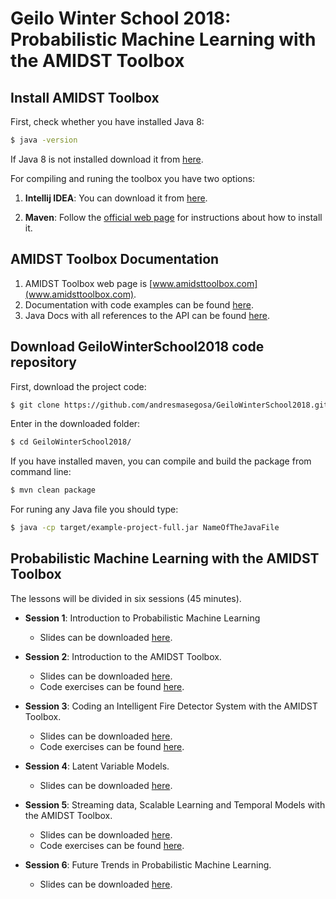 # Geilo Winter School 2018: Probabilistic Machine Learning with the AMIDST Toolbox

## Install AMIDST Toolbox

First, check whether you have installed Java 8:
```bash
$ java -version
```
If Java 8 is not installed download it from [here](http://www.oracle.com/technetwork/java/javase/downloads/index.html).

For compiling and runing the toolbox you have two options:

1. **Intellij IDEA**: You can download it from [here](https://www.jetbrains.com/idea/). 

2. **Maven**: Follow the [official web page](https://maven.apache.org/install.html) for instructions about how to install it. 


## AMIDST Toolbox Documentation

1. AMIDST Toolbox web page is [www.amidsttoolbox.com](www.amidsttoolbox.com).
2. Documentation with code examples can be found [here](http://www.amidsttoolbox.com/documentation/).
3. Java Docs with all references to the API can be found [here](http://javadoc.amidsttoolbox.com/0.6.3/).


## Download GeiloWinterSchool2018 code repository

First, download the project code:

```bash
$ git clone https://github.com/andresmasegosa/GeiloWinterSchool2018.git
```

Enter in the downloaded folder:

```bash
$ cd GeiloWinterSchool2018/
```

If you have installed maven, you can compile and build the package from command line:

```bash
$ mvn clean package
```

For runing any Java file you should type:

```bash
$ java -cp target/example-project-full.jar NameOfTheJavaFile

```

## Probabilistic Machine Learning with the AMIDST Toolbox

The lessons will be divided in six sessions (45 minutes). 

* **Session 1**: Introduction to Probabilistic Machine Learning
   - Slides can be downloaded [here]().

* **Session 2**: Introduction to the AMIDST Toolbox.
   - Slides can be downloaded [here]().
   - Code exercises can be found [here](). 

* **Session 3**: Coding an Intelligent Fire Detector System with the AMIDST Toolbox.
   - Slides can be downloaded [here]().
   - Code exercises can be found [here](). 

* **Session 4**: Latent Variable Models.
   - Slides can be downloaded [here]().

* **Session 5**: Streaming data, Scalable Learning and Temporal Models with the AMIDST Toolbox.
   - Slides can be downloaded [here]().
   - Code exercises can be found [here](). 

* **Session 6**: Future Trends in Probabilistic Machine Learning.
   - Slides can be downloaded [here]().


    

